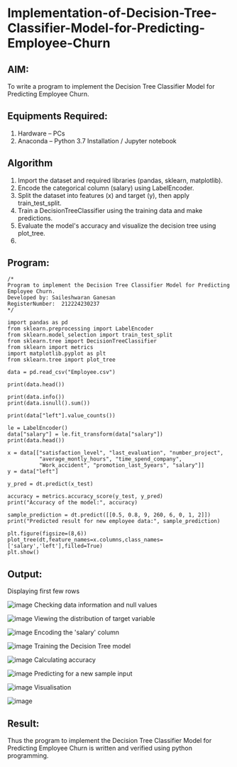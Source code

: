 # Implementation-of-Decision-Tree-Classifier-Model-for-Predicting-Employee-Churn

## AIM:
To write a program to implement the Decision Tree Classifier Model for Predicting Employee Churn.

## Equipments Required:
1. Hardware – PCs
2. Anaconda – Python 3.7 Installation / Jupyter notebook

## Algorithm
1. Import the dataset and required libraries (pandas, sklearn, matplotlib).
2. Encode the categorical column (salary) using LabelEncoder.
3. Split the dataset into features (x) and target (y), then apply train_test_split.
4. Train a DecisionTreeClassifier using the training data and make predictions.
5. Evaluate the model's accuracy and visualize the decision tree using plot_tree.
6. 
## Program:
```
/*
Program to implement the Decision Tree Classifier Model for Predicting Employee Churn.
Developed by: Saileshwaran Ganesan
RegisterNumber:  212224230237
*/
```

```
import pandas as pd
from sklearn.preprocessing import LabelEncoder
from sklearn.model_selection import train_test_split
from sklearn.tree import DecisionTreeClassifier
from sklearn import metrics
import matplotlib.pyplot as plt
from sklearn.tree import plot_tree
```
```
data = pd.read_csv("Employee.csv")
```
```
print(data.head())
```
```
print(data.info())
print(data.isnull().sum())
```
```
print(data["left"].value_counts())
```
```
le = LabelEncoder()
data["salary"] = le.fit_transform(data["salary"])
print(data.head())
```
```
x = data[["satisfaction_level", "last_evaluation", "number_project", 
          "average_montly_hours", "time_spend_company", 
          "Work_accident", "promotion_last_5years", "salary"]]
y = data["left"]
```
```
y_pred = dt.predict(x_test)
```
```
accuracy = metrics.accuracy_score(y_test, y_pred)
print("Accuracy of the model:", accuracy)
```
```
sample_prediction = dt.predict([[0.5, 0.8, 9, 260, 6, 0, 1, 2]])
print("Predicted result for new employee data:", sample_prediction)
```
```
plt.figure(figsize=(8,6))
plot_tree(dt,feature_names=x.columns,class_names=['salary','left'],filled=True)
plt.show()
```






## Output:
Displaying first few rows

![image](https://github.com/user-attachments/assets/abbcda4e-8979-431b-9aa3-3129980206f4)
Checking data information and null values

![image](https://github.com/user-attachments/assets/b80f43e1-6a17-4044-92b6-a42fe5f2edf4)
Viewing the distribution of target variable

![image](https://github.com/user-attachments/assets/bb0cf16f-35c8-428d-956a-344367b9c71e)
Encoding the 'salary' column

![image](https://github.com/user-attachments/assets/38264c5c-3e88-4034-a2e8-9829c7f1a9cd)
Training the Decision Tree model

![image](https://github.com/user-attachments/assets/892287e3-4048-487e-8c3c-ec575c11a3ee)
Calculating accuracy

![image](https://github.com/user-attachments/assets/5428b7fc-0520-4b5f-979a-57d166a672c5)
Predicting for a new sample input

![image](https://github.com/user-attachments/assets/45bf2e8c-54a1-4ef9-a842-3e4f8057b762)
Visualisation

![image](https://github.com/user-attachments/assets/4908248b-a6b5-42f9-968a-2011bd24d91a)











## Result:
Thus the program to implement the  Decision Tree Classifier Model for Predicting Employee Churn is written and verified using python programming.
